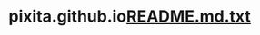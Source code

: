 # pixita.github.io[README.md.txt](https://github.com/lopezjimenez/pixita.github.io/files/9794388/README.md.txt)

